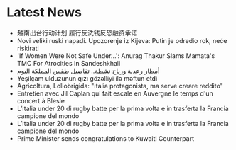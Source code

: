 # Latest News
-  越南出台行动计划 履行反洗钱反恐融资承诺
-  Novi veliki ruski napadi. Upozorenje iz Kijeva: Putin je odredio rok, neće riskirati
-  'If Women Were Not Safe Under...': Anurag Thakur Slams Mamata's TMC For Atrocities In Sandeshkhali
-  أمطار رعدية ورياح نشطة.. تفاصيل طقس المملكة اليوم
-  Yeşilçam ulduzunun qızı gözəlliyi ilə məftun etdi
-  Agricoltura, Lollobrigida: "Italia protagonista, ma serve creare reddito"
-  Entretien avec Jil Caplan qui fait escale en Auvergne le temps d'un concert à Blesle
-  L’Italia under 20 di rugby batte per la prima volta e in trasferta la Francia campione del mondo
-  L’Italia under 20 di rugby batte per la prima volta e in trasferta la Francia campione del mondo
-  Prime Minister sends congratulations to Kuwaiti Counterpart
